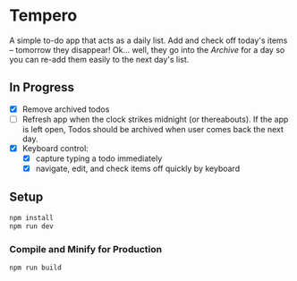 # Tempero

A simple to-do app that acts as a daily list. Add and check off today's items – tomorrow they disappear! Ok... well, they go into the _Archive_ for a day so you can re-add them easily to the next day's list. 

## In Progress

- [x] Remove archived todos
- [ ] Refresh app when the clock strikes midnight (or thereabouts). If the app is left open, Todos should be archived when user comes back the next day.
- [x] Keyboard control:
  - [x] capture typing a todo immediately
  - [x] navigate, edit, and check items off quickly by keyboard

## Setup

```sh
npm install
npm run dev
```

### Compile and Minify for Production

```sh
npm run build
```
